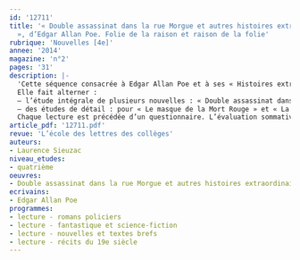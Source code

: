```yaml
---
id: '12711'
title: '« Double assassinat dans la rue Morgue et autres histoires extraordinaires
  », d’Edgar Allan Poe. Folie de la raison et raison de la folie'
rubrique: 'Nouvelles [4e]'
annee: '2014'
magazine: 'n°2'
pages: '31'
description: |-
  'Cette séquence consacrée à Edgar Allan Poe et à ses « Histoires extraordinaires » s’inscrit, à plus d’un titre, dans le programme de quatrième. Elle permet, en effet, d’étudier différents registres narratifs (policier et fantastique), ainsi que la composition d’une nouvelle et les modes et outils du raisonnement.
  Elle fait alterner :
  – l’étude intégrale de plusieurs nouvelles : « Double assassinat dans la rue Morgue », « La lettre volée », « Le chat noir » et « Le puits et le pendule » ;
  – des études de détail : pour « Le masque de la Mort Rouge » et « La chute de la Maison Usher ».
  Chaque lecture est précédée d’un questionnaire. L’évaluation sommative porte sur l’incipit du « Portrait ovale », et la séquence se prolonge par un extrait du « Corbeau » proposé en récitation.'
article_pdf: '12711.pdf'
revue: 'L’école des lettres des collèges'
auteurs:
- Laurence Sieuzac
niveau_etudes:
- quatrième
oeuvres:
- Double assassinat dans la rue Morgue et autres histoires extraordinaires
ecrivains:
- Edgar Allan Poe
programmes:
- lecture - romans policiers
- lecture - fantastique et science-fiction
- lecture - nouvelles et textes brefs
- lecture - récits du 19e siècle
---
```

